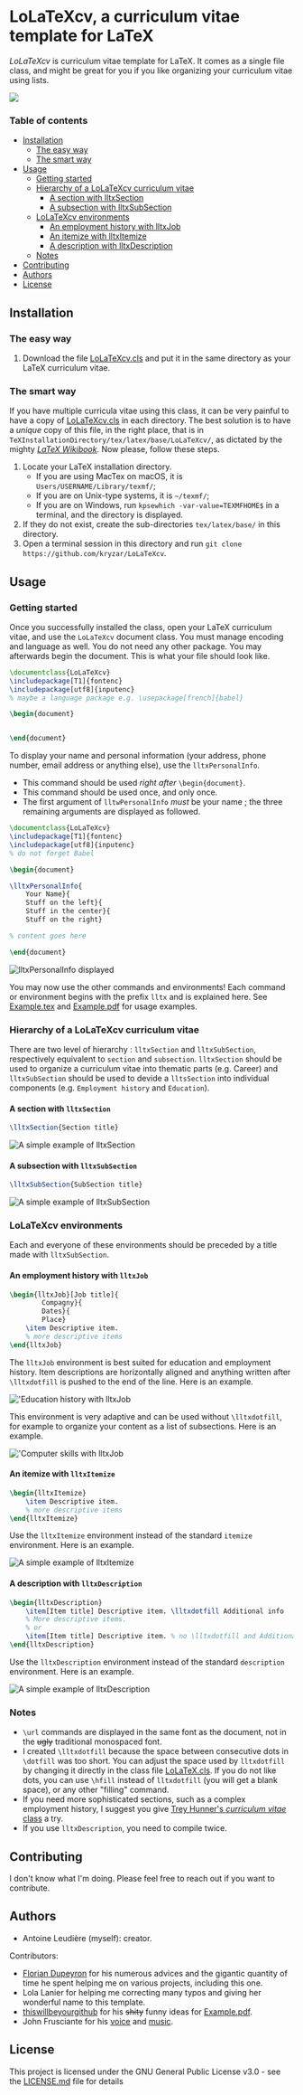 # LoLaTeXcv, a curriculum vitae template for LaTeX

*LoLaTeXcv* is curriculum vitae template for LaTeX. It comes as a single file
class, and might be great for you if you like organizing your curriculum vitae
using lists.

[![](Images/Overview.png)](Example.pdf)

### Table of contents

* [Installation](#installation)
	* [The easy way](#the-easy-way)
   	* [The smart way](#the-smart-way)
* [Usage](#usage)
	* [Getting started](#getting-started)
   	* [Hierarchy of a LoLaTeXcv curriculum vitae](#hierarchy-of-a-lolatexcv-curriculum-vitae)
		* [A section with lltxSection](#a-section-with-lltxsection)
		* [A subsection with lltxSubSection](#a-subsection-with-lltxsubsection)
	* [LoLaTeXcv environments](#lolatexcv-environments)
		* [An employment history with lltxJob](#an-employment-history-with-lltxjob)
  		* [An itemize with lltxItemize](#an-itemize-with-lltxitemize)
  		* [A description with lltxDescription](#a-description-with-lltxdescription)
	* [Notes](#notes)
* [Contributing](#contributing)
* [Authors](#authors)
* [License](#license)

## Installation

### The easy way

1. Download the file [LoLaTeXcv.cls](LoLaTeXcv.cls) and put it in the same
   directory as your LaTeX curriculum vitae.

### The smart way

If you have multiple curricula vitae using this class, it can be very painful
to have a copy of [LoLaTeXcv.cls](LoLaTeXcv.cls) in each directory. The best
solution is to have a *unique* copy of this file, in the right place, that is
in `TeXInstallationDirectory/tex/latex/base/LoLaTeXcv/`, as dictated by the
mighty [*LaTeX
Wikibook*](https://en.wikibooks.org/wiki/LaTeX/Installing_Extra_Packages#Installing_a_package).
Now please, follow these steps.

1. Locate your LaTeX installation directory.
	- If you are using MacTex on macOS, it is `Users/USERNAME/Library/texmf/`;
	- If you are on Unix-type systems, it is `~/texmf/`;
	- If you are on Windows, run `kpsewhich -var-value=TEXMFHOME$` in a
	  terminal, and the directory is displayed.
2. If they do not exist, create the sub-directories `tex/latex/base/` in this
   directory.
3. Open a terminal session in this directory and run `git clone
   https://github.com/kryzar/LoLaTeXcv`. 

## Usage

### Getting started

Once you successfully installed the class, open your LaTeX curriculum vitae,
and use the `LoLaTeXcv` document class. You must manage encoding and language
as well. You do not need any other package. You may afterwards begin the
document. This is what your file should look like.

```latex
\documentclass{LoLaTeXcv}
\includepackage[T1]{fontenc}
\includepackage[utf8]{inputenc}
% maybe a language package e.g. \usepackage[french]{babel}

\begin{document}


\end{document}
```

To display your name and personal information (your address, phone number,
email address or anything else), use the `lltxPersonalInfo`.
- This command should be used *right after* `\begin{document}`.
- This command should be used once, and only once.
- The first argument of `lltwPersonalInfo` *must* be your name ; the three
  remaining arguments are displayed as followed.

```latex
\documentclass{LoLaTeXcv}
\includepackage[T1]{fontenc}
\includepackage[utf8]{inputenc}
% do not forget Babel

\begin{document}

\lltxPersonalInfo{
	Your Name}{
	Stuff on the left}{
	Stuff in the center}{
	Stuff on the right}

% content goes here

\end{document}
```

![`lltxPersonalInfo` displayed](Images/lltxPersonalInfo.png)

You may now use the other commands and environments! Each command or
environment begins with the prefix `lltx` and is explained here. See
[Example.tex](Example.tex) and [Example.pdf](Example.pdf) for usage examples.

### Hierarchy of a LoLaTeXcv curriculum vitae

There are two level of hierarchy : `lltxSection` and `lltxSubSection`,
respectively equivalent to `section` and `subsection`. `lltxSection` should be
used to organize a curriculum vitae into thematic parts (e.g. Career) and
`lltxSubSection` should be used to devide a `lltsSection` into individual
components (e.g. `Employment history` and `Education`).

#### A section with `lltxSection`

```latex
\lltxSection{Section title}
```

![A simple example of `lltxSection`](Images/lltxSection.png)

#### A subsection with `lltxSubSection`

```latex
\lltxSubSection{SubSection title}
```

![A simple example of `lltxSubSection`](Images/lltxSubSection.png)

### LoLaTeXcv environments

Each and everyone of these environments should be preceded by a title made with
`lltxSubSection`.

#### An employment history with `lltxJob`

```latex
\begin{lltxJob}[Job title]{
		Compagny}{
		Dates}{
		Place}
	\item Descriptive item.
	% more descriptive items
\end{lltxJob}
```

The `lltxJob` environment is best suited for education and employment history.
Item descriptions are horizontally aligned and anything written after
`\lltxdotfill` is pushed to the end of the line. Here is an example.

!['Education history with `lltxJob`](Images/lltxJob1.png)

This environment is very adaptive and can be used without `\lltxdotfill`, for
example to organize your content as a list of subsections. Here is an example.

!['Computer skills with `lltxJob`](Images/lltxJob2.png)

#### An itemize with `lltxItemize`

```latex
\begin{lltxItemize}
	\item Descriptive item.
	% more descriptive items
\end{lltxItemize}
```

Use the `lltxItemize` environment instead of the standard `itemize`
environment. Here is an example.

![A simple example of `lltxItemize`](Images/lltxItemize.png)

#### A description with `lltxDescription`

```latex
\begin{lltxDescription}
	\item[Item title] Descriptive item. \lltxdotfill Additional info
	% More descriptive items.
	% or 
	\item[Item title] Descriptive item. % no \lltxdotfill and Additional info
\end{lltxDescription}
```

Use the `lltxDescription` environment instead of the standard `description`
environment. Here is an example.

![A simple example of `lltxDescription`](Images/lltxDescription.png)

### Notes

- `\url` commands are displayed in the same font as the document, not in the
  ~~ugly~~ traditional monospaced font.
- I created `\lltxdotfill` because the space between consecutive dots in
  `\dotfill` was too short. You can adjust the space used by `lltxdotfill` by
  changing it directly in the class file [LoLaTeX.cls](LoLaTeXcv.cls). If you
  do not like dots, you can use `\hfill` instead of `lltxdotfill` (you will get
  a blank space), or any other "filling" command. 
- If you need more sophisticated sections, such as a complex employment
  history, I suggest you give [Trey Hunner's *curriculum vitae*
  class](https://github.com/treyhunner/resume) a try. 
- If you use `lltxDescription`, you need to compile twice.

## Contributing

I don't know what I'm doing. Please feel free to reach out if you want to
contribute.

## Authors
- Antoine Leudière (myself): creator.

Contributors:
- [Florian Dupeyron](https://github.com/fdmysterious) for his numerous advices
  and the gigantic quantity of time he spent helping me on various projects,
  including this one.
- Lola Lanier for helping me correcting many typos and giving her wonderful
  name to this template.
- [thiswillbeyourgithub](https://github.com/thiswillbeyourgithub) for his
  ~~shity~~ funny ideas for [Example.pdf](Example.pdf).
- John Frusciante for his [voice](https://youtu.be/bFLs9mi6TK0?t=215) and
  [music](https://www.youtube.com/watch?v=-G2n6UqOWIo).

## License

This project is licensed under the GNU General Public License v3.0 - see the
[LICENSE.md](LICENSE.md) file for details
